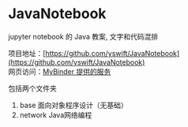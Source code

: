 # JavaNotebook
 jupyter notebook 的 Java 教案,  文字和代码混排

项目地址：[https://github.com/yswift/JavaNotebook](https://github.com/yswift/JavaNotebook)   
网页访问：[MyBinder 提供的服务](https://mybinder.org/v2/gh/yswift/JavaNotebook/master?urlpath=lab) 


包括两个文件夹
1) base 面向对象程序设计（无基础）
2) network Java网络编程

